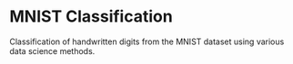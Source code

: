 # MNIST Classification
 Classification of handwritten digits from the MNIST dataset using various data science methods.
